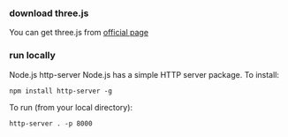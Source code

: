 ### download three.js
You can get three.js from [official page](https://threejs.org/docs/#manual/en/introduction/Creating-a-scene)

### run locally
Node.js http-server
Node.js has a simple HTTP server package. To install:
```
npm install http-server -g
```
To run (from your local directory):
```
http-server . -p 8000
```
